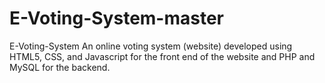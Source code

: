 # E-Voting-System-master
 E-Voting-System
An online voting system (website) developed using HTML5, CSS, and Javascript for the front end of the website and PHP and MySQL for the backend.
